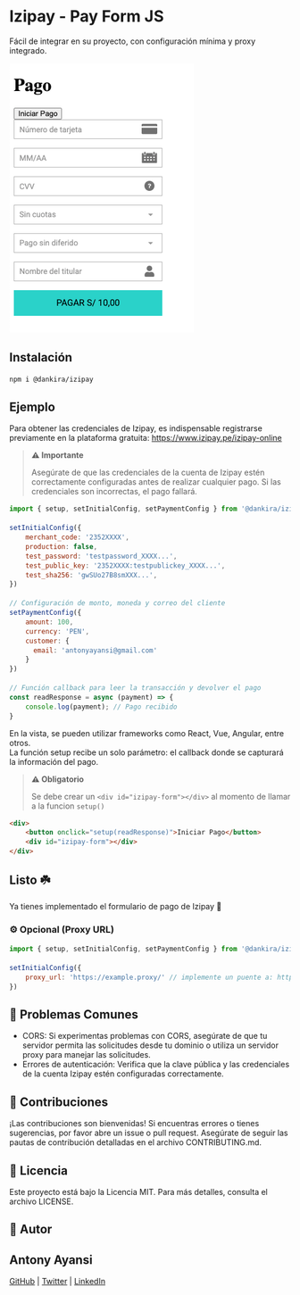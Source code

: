 # Izipay - Pay Form JS

Fácil de integrar en su proyecto, con configuración mínima y proxy integrado.

![Descripción de la imagen](src/img/example.png)

## Instalación
```bash
npm i @dankira/izipay
```

## Ejemplo

Para obtener las credenciales de Izipay, es indispensable registrarse previamente en la plataforma gratuita: https://www.izipay.pe/izipay-online

> **⚠️ Importante**
> 
> Asegúrate de que las credenciales de la cuenta de Izipay estén correctamente configuradas antes de realizar cualquier pago. Si las credenciales son incorrectas, el pago fallará.

```js
import { setup, setInitialConfig, setPaymentConfig } from '@dankira/izipay'

setInitialConfig({
    merchant_code: '2352XXXX',
    production: false,
    test_password: 'testpassword_XXXX...',
    test_public_key: '2352XXXX:testpublickey_XXXX...',
    test_sha256: 'gwSUo27B8smXXX...',
})

// Configuración de monto, moneda y correo del cliente
setPaymentConfig({
    amount: 100,
    currency: 'PEN',
    customer: {
      email: 'antonyayansi@gmail.com'
    }
})

// Función callback para leer la transacción y devolver el pago
const readResponse = async (payment) => {
    console.log(payment); // Pago recibido
}
```

En la vista, se pueden utilizar frameworks como React, Vue, Angular, entre otros. <br /> La función setup recibe un solo parámetro: el callback donde se capturará la información del pago.

> **⚠️ Obligatorio**
> 
> Se debe crear un ```<div id="izipay-form"></div>``` al momento de llamar a la funcion ```setup()```

```html
<div>
    <button onclick="setup(readResponse)">Iniciar Pago</button>
    <div id="izipay-form"></div>
</div>
```
## Listo ☘️
Ya tienes implementado el formulario de pago de Izipay 🚀

### ⚙️ Opcional (Proxy URL)

```js
import { setup, setInitialConfig, setPaymentConfig } from '@dankira/izipay'

setInitialConfig({
    proxy_url: 'https://example.proxy/' // implemente un puente a: https://api.micuentaweb.pe/api-payment/V4/Charge/CreatePayment
})
```

## 🚨 Problemas Comunes
- CORS: Si experimentas problemas con CORS, asegúrate de que tu servidor permita las solicitudes desde tu dominio o utiliza un servidor proxy para manejar las solicitudes.
- Errores de autenticación: Verifica que la clave pública y las credenciales de la cuenta Izipay estén configuradas correctamente.

## 💬 Contribuciones
¡Las contribuciones son bienvenidas! Si encuentras errores o tienes sugerencias, por favor abre un issue o pull request. Asegúrate de seguir las pautas de contribución detalladas en el archivo CONTRIBUTING.md.

## 📜 Licencia
Este proyecto está bajo la Licencia MIT. Para más detalles, consulta el archivo LICENSE.

## 👥 Autor
## Antony Ayansi

[GitHub](https://github.com/antonyayansi) | [Twitter](https://x.com/_dankira_) | [LinkedIn](https://www.linkedin.com/in/antonyayansi/)